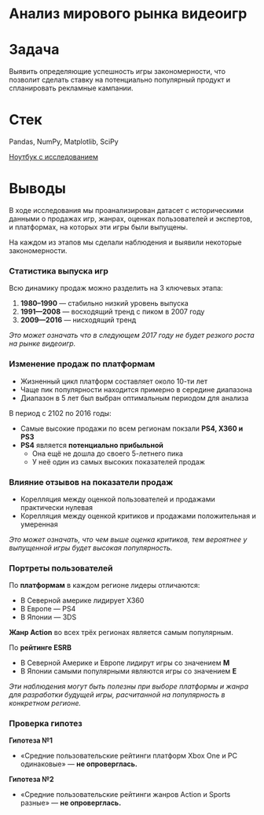 # Анализ мирового рынка видеоигр
# Задача 
Выявить определяющие успешность игры закономерности, что позволит сделать ставку на потенциально популярный продукт и спланировать рекламные кампании.

# Стек
Pandas, NumPy, Matplotlib, SciPy

[Ноутбук с исследованием](03_video_games.ipynb)

# Выводы
В ходе исследования мы проанализирован датасет с историческими данными о продажах игр, жанрах, оценках пользователей и экспертов, и платформах, на которых эти игры были выпущены.

На каждом из этапов мы сделали наблюдения и выявили некоторые закономерности.

### Cтатистика выпуска игр

Всю динамику продаж можно разделить на 3 ключевых этапа:
1. **1980–1990** — стабильно низкий уровень выпуска
2. **1991—2008** — восходящий тренд c пиком в 2007 году
3. **2009—2016** — нисходящий тренд

*Это может означать что в следующем 2017 году не будет резкого роста на рынке видеоигр.*

### Изменение продаж по платформам
* Жизненный цикл платформ составляет около 10-ти лет
* Чаще пик популярности находится примерно в середине диапазона
* Диапазон в 5 лет был выбран оптимальным периодом для анализа

В период с 2102 по 2016 годы:
* Самые высокие продажи по всем регионам покзали **PS4, X360 и PS3**
* **PS4** является **потенциально прибыльной** 
    * Она ещё не дошла до своего 5-летнего пика
    * У неё один из самых высоких показателей продаж
 
### Влияние отзывов на показатели продаж
* Корелляция между оценкой пользователей и продажами практически нулевая
* Корелляция между оценкой критиков и продажами положительная и умеренная

*Это может означать, что чем выше оценка критиков, тем вероятнее у выпущенной игры будет высокая популярность.*

### Портреты пользователей
По **платформам** в каждом регионе лидеры отличаются:

* В Северной америке лидирует X360
* В Европе — PS4
* В Японии — 3DS

**Жанр Action** во всех трёх регионах является самым популярным.

По **рейтинге ESRB**
* В Северной Америке и Европе лидирут игры со значением **М**
* В Японии самыми популярными являются игры со значением **E**

*Эти наблюдения могут быть полезны при выборе платформы и жанра для разработки будущей игры, расчитанной на популярность в конкретном регионе.*

### Проверка гипотез
**Гипотеза №1**
* «Средние пользовательские рейтинги платформ Xbox One и PC одинаковые» — **не опроверглась.**

**Гипотеза №2**  
* «Средние пользовательские рейтинги жанров Action и Sports разные» — **не опроверглась.**
